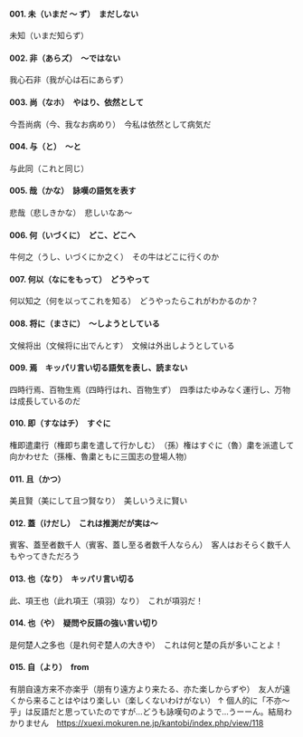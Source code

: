 #### 001. 未（いまだ 〜 ず）　まだしない
未知（いまだ知らず）
　
#### 002. 非（あらズ）　〜ではない
我心石非（我が心は石にあらず）

#### 003. 尚（なホ）　やはり、依然として
今吾尚病（今、我なお病めり）　今私は依然として病気だ

#### 004. 与（と）　〜と
与此同（これと同じ）

#### 005. 哉（かな）　詠嘆の語気を表す
悲哉（悲しきかな）　悲しいなあ〜

#### 006. 何（いづくに）　どこ、どこへ
牛何之（うし、いづくにか之く）　その牛はどこに行くのか

#### 007. 何以（なにをもって）　どうやって
何以知之（何を以ってこれを知る）　どうやったらこれがわかるのか？

#### 008. 将に（まさに）　〜しようとしている
文候将出（文候将に出でんとす）　文候は外出しようとしている

#### 009. 焉　キッパリ言い切る語気を表し、読まない
四時行焉、百物生焉（四時行はれ、百物生ず）　四季はたゆみなく運行し、万物は成長しているのだ

#### 010. 即（すなはチ）　すぐに
権即遣粛行（権即ち粛を遣して行かしむ）　（孫）権はすぐに（魯）粛を派遣して向かわせた（孫権、魯粛ともに三国志の登場人物）

#### 011. 且（かつ）
美且賢（美にして且つ賢なり）　美しいうえに賢い

#### 012. 蓋（けだし）　これは推測だが実は〜
賓客、蓋至者数千人（賓客、蓋し至る者数千人ならん）　客人はおそらく数千人もやってきただろう

#### 013. 也（なり）　キッパリ言い切る
此、項王也（此れ項王（項羽）なり）　これが項羽だ！

#### 014. 也（や）　疑問や反語の強い言い切り
是何楚人之多也（是れ何ぞ楚人の大きや）　これは何と楚の兵が多いことよ！

#### 015. 自（より）　from
有朋自遠方来不亦楽乎（朋有り遠方より来たる、亦た楽しからずや）　友人が遠くから来ることはやはり楽しい（楽しくないわけがない）
↑
個人的に「不亦～乎」は反語だと思っていたのですが…どうも詠嘆句のようで…うーーん。結局わかりません　https://xuexi.mokuren.ne.jp/kantobi/index.php/view/118